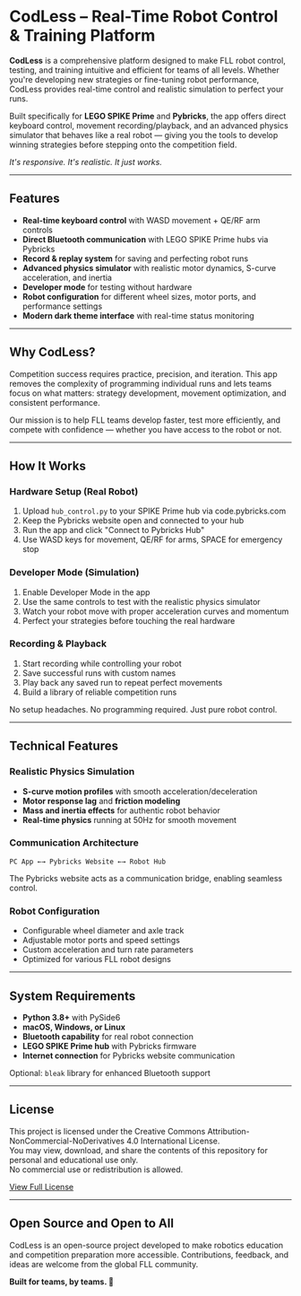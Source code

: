 # CodLess – Real-Time Robot Control & Training Platform

**CodLess** is a comprehensive platform designed to make FLL robot control, testing, and training intuitive and efficient for teams of all levels. Whether you're developing new strategies or fine-tuning robot performance, CodLess provides real-time control and realistic simulation to perfect your runs.

Built specifically for **LEGO SPIKE Prime** and **Pybricks**, the app offers direct keyboard control, movement recording/playback, and an advanced physics simulator that behaves like a real robot — giving you the tools to develop winning strategies before stepping onto the competition field.

*It's responsive. It's realistic. It just works.*

---

## Features

- **Real-time keyboard control** with WASD movement + QE/RF arm controls
- **Direct Bluetooth communication** with LEGO SPIKE Prime hubs via Pybricks
- **Record & replay system** for saving and perfecting robot runs
- **Advanced physics simulator** with realistic motor dynamics, S-curve acceleration, and inertia
- **Developer mode** for testing without hardware
- **Robot configuration** for different wheel sizes, motor ports, and performance settings
- **Modern dark theme interface** with real-time status monitoring

---

## Why CodLess?

Competition success requires practice, precision, and iteration. This app removes the complexity of programming individual runs and lets teams focus on what matters: strategy development, movement optimization, and consistent performance.

Our mission is to help FLL teams develop faster, test more efficiently, and compete with confidence — whether you have access to the robot or not.

---

## How It Works

### Hardware Setup (Real Robot)
1. Upload `hub_control.py` to your SPIKE Prime hub via code.pybricks.com
2. Keep the Pybricks website open and connected to your hub
3. Run the app and click "Connect to Pybricks Hub"
4. Use WASD keys for movement, QE/RF for arms, SPACE for emergency stop

### Developer Mode (Simulation)
1. Enable Developer Mode in the app
2. Use the same controls to test with the realistic physics simulator
3. Watch your robot move with proper acceleration curves and momentum
4. Perfect your strategies before touching the real hardware

### Recording & Playback
1. Start recording while controlling your robot
2. Save successful runs with custom names
3. Play back any saved run to repeat perfect movements
4. Build a library of reliable competition runs

No setup headaches. No programming required. Just pure robot control.

---

## Technical Features

### Realistic Physics Simulation
- **S-curve motion profiles** with smooth acceleration/deceleration
- **Motor response lag** and **friction modeling**
- **Mass and inertia effects** for authentic robot behavior
- **Real-time physics** running at 50Hz for smooth movement

### Communication Architecture
```
PC App ←→ Pybricks Website ←→ Robot Hub
```
The Pybricks website acts as a communication bridge, enabling seamless control.

### Robot Configuration
- Configurable wheel diameter and axle track
- Adjustable motor ports and speed settings
- Custom acceleration and turn rate parameters
- Optimized for various FLL robot designs

---

## System Requirements

- **Python 3.8+** with PySide6
- **macOS, Windows, or Linux**
- **Bluetooth capability** for real robot connection
- **LEGO SPIKE Prime hub** with Pybricks firmware
- **Internet connection** for Pybricks website communication

Optional: `bleak` library for enhanced Bluetooth support

---

## License

This project is licensed under the Creative Commons Attribution-NonCommercial-NoDerivatives 4.0 International License.  
You may view, download, and share the contents of this repository for personal and educational use only.  
No commercial use or redistribution is allowed.

[View Full License](https://creativecommons.org/licenses/by-nc-nd/4.0/)

---

## Open Source and Open to All

CodLess is an open-source project developed to make robotics education and competition preparation more accessible. Contributions, feedback, and ideas are welcome from the global FLL community.

**Built for teams, by teams. 🤖** 
